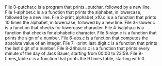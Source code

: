 File 0-putchar.c is a program that prints _putchar, followed by a new line.
File 1-alphbet.c is a a function that prints the alphabet, in lowercase, followed by a new line.
File 2-print_alphabet_x10.c is a a function that prints 10 times the alphabet, in lowercase, followed by a new line.
File 3-islower.c is a function that checks for lowercase character.
File 4-isalpha.c is a function that checks for alphabetic character.
File 5-sign.c is a function that prints the sign of a number.
File 6-abs.c is a function that computes the absolute value of an integer.
File 7--print_last_digit.c is a function that prints the last digit of a number.
File 8-24hours.c is a function that prints every minute of the day of Jack Bauer, starting from 00:00 to 23:59.
File 9-times_table.c is a function that prints the 9 times table, starting with 0.

